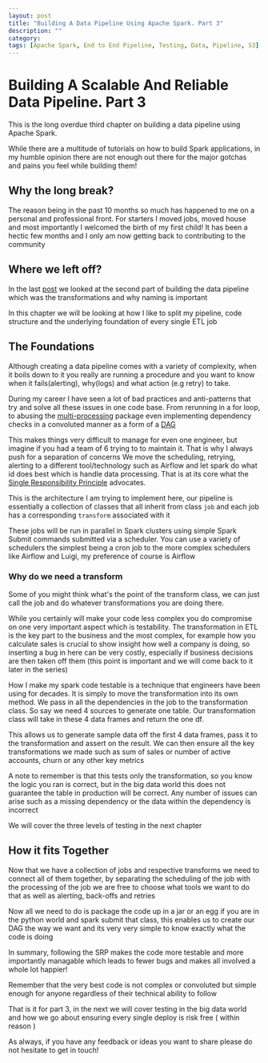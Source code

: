 ```yaml
---
layout: post
title: "Building A Data Pipeline Using Apache Spark. Part 3"
description: ""
category:
tags: [Apache Spark, End to End Pipeline, Testing, Data, Pipeline, S3]
---
```


# Building A Scalable And Reliable Data Pipeline. Part 3
This is the long overdue third chapter on building a data pipeline using Apache Spark.

While there are a multitude of tutorials on how to build Spark applications, in my humble opinion there are not enough out there for the major gotchas and pains you feel while building them!

## Why the long break?
The reason being in the past 10 months so much has happened to me on a personal and professional front. For starters I moved jobs, moved house and most importantly I welcomed the birth of my first child! It has been a hectic few months and I only am now getting back to contributing to the community


## Where we left off?
In the last [post](https://samelamin.github.io/2017/04/27/Building-A-Datapipeline-part1/) we looked at the second part of building the data pipeline which was the transformations  and why naming is important


In this chapter we will be looking at how I like to split my pipeline, code structure and the underlying foundation of every single ETL job


## The Foundations

Although creating a data pipeline comes with a variety of complexity, when  it boils down to it you really are running a procedure and you want to know when it fails(alerting), why(logs) and what action (e.g retry) to take.

During my career I have seen a lot of bad practices and anti-patterns that try and solve all these issues in one code base. From rerunning in a for loop, to abusing the [multi-processing](https://docs.python.org/3.4/library/multiprocessing.html?highlight=process) package even implementing dependency checks in a convoluted manner as a form of a [DAG](https://en.wikipedia.org/wiki/Directed_acyclic_graph)

This makes things very difficult to manage for even one engineer, but imagine if you had a team of 6 trying to to maintain it. That is why I always push for a separation of concerns We move the scheduling, retrying, alerting to a different tool/technology such as Airflow and let spark do what id does best which is handle data processing. That is at its core what the [Single Responsibility Principle](https://en.wikipedia.org/wiki/Single_responsibility_principle) advocates.

This is the architecture I am trying to implement here, our pipeline is essentially a collection of classes that all inherit from class `job` and each job has a corresponding `transform` associated with it

These jobs will be run in parallel in Spark clusters using simple Spark Submit commands submitted via a scheduler. You can use a variety of schedulers the simplest being a cron job to the more complex schedulers like Airflow and Luigi, my preference of course is Airflow


### Why do we need a transform

Some of you might think what's the point of the transform class, we can just call the job and do whatever transformations you are doing there.

While you certainly will make your code less complex you do compromise on one very important aspect which is testability. The transformation in ETL is the key part to the business and the most complex, for example how you calculate sales is crucial to show insight how well a company is doing, so inserting a bug in here can be very costly, especially if business decisions are then taken off them (this point is important and we will come back to it later in the series)



How I make my spark code testable is a technique that engineers have been using for decades. It is simply to move the transformation into its own method. We pass in all the dependencies in the job to the transformation class. So say we need 4 sources to generate one table. Our transformation class will take in these 4 data frames and return the one df.

This allows us to generate sample data off the first 4 data frames, pass it to the transformation and assert on the result. We can then ensure all the key transformations we made such as sum of sales or number of active accounts, churn or any other key metrics

A note to remember is that this tests only the transformation, so you know the logic you ran is correct, but in the big data world this does not guarantee the table in production will be correct. Any number of issues can arise such as a missing dependency or the data within the dependency is incorrect

We will cover the three levels of testing in the next chapter

## How it fits Together
Now that we have a collection of jobs and respective transforms we need to connect all of them together, by separating the scheduling of the job with the processing of the job we are free to choose what tools we want to do that as well as alerting, back-offs and retries


Now all we need to do is package the code up in a jar or an egg if you are in the python world and spark submit that class, this enables us to create our DAG the way we want and its very very simple to know exactly what the code is doing


In summary, following the SRP makes the code more testable and more importantly managable which leads to fewer bugs and makes all involved a whole lot happier!

Remember that the very best code is not complex or convoluted but simple enough for anyone regardless of their technical ability to follow


That is it for part 3, in the next we will cover testing in the big data world and how we go about ensuring every single deploy is risk free ( within reason )


 As always, if you have any feedback or ideas you want to share please do not hesitate to get in touch!
